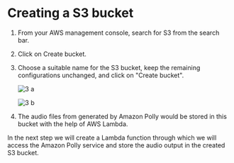 # Creating a S3 bucket
1. From your AWS management console, search for S3 from the search bar.
2. Click on Create bucket.
3. Choose a suitable name for the S3 bucket, keep the remaining configurations unchanged, and click on "Create bucket".

   ![3 a](https://github.com/user-attachments/assets/3c05b37f-c1cd-4418-9448-0b9245bcafad)

   ![3 b](https://github.com/user-attachments/assets/d4d5966f-b8aa-42c0-9d1e-7667bea25e5f)

4. The audio files from generated by Amazon Polly would be stored in this bucket with the help of AWS Lambda.

In the next step we will create a Lambda function through which we will access the Amazon Polly service and store the audio output in the created S3 bucket.
   



   

